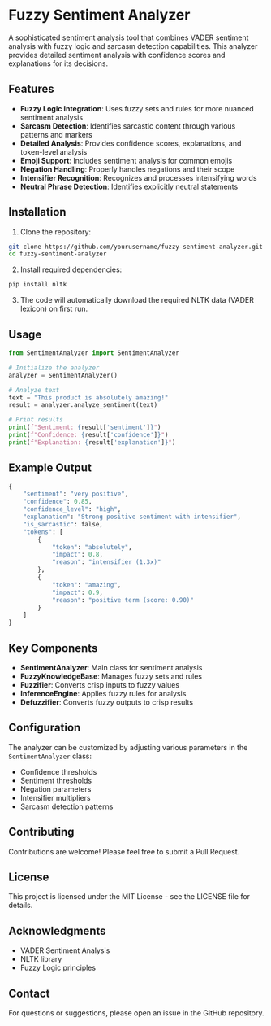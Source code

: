 # Fuzzy Sentiment Analyzer

A sophisticated sentiment analysis tool that combines VADER sentiment analysis with fuzzy logic and sarcasm detection capabilities. This analyzer provides detailed sentiment analysis with confidence scores and explanations for its decisions.

## Features

- **Fuzzy Logic Integration**: Uses fuzzy sets and rules for more nuanced sentiment analysis
- **Sarcasm Detection**: Identifies sarcastic content through various patterns and markers
- **Detailed Analysis**: Provides confidence scores, explanations, and token-level analysis
- **Emoji Support**: Includes sentiment analysis for common emojis
- **Negation Handling**: Properly handles negations and their scope
- **Intensifier Recognition**: Recognizes and processes intensifying words
- **Neutral Phrase Detection**: Identifies explicitly neutral statements

## Installation

1. Clone the repository:
```bash
git clone https://github.com/yourusername/fuzzy-sentiment-analyzer.git
cd fuzzy-sentiment-analyzer
```

2. Install required dependencies:
```bash
pip install nltk
```

3. The code will automatically download the required NLTK data (VADER lexicon) on first run.

## Usage

```python
from SentimentAnalyzer import SentimentAnalyzer

# Initialize the analyzer
analyzer = SentimentAnalyzer()

# Analyze text
text = "This product is absolutely amazing!"
result = analyzer.analyze_sentiment(text)

# Print results
print(f"Sentiment: {result['sentiment']}")
print(f"Confidence: {result['confidence']}")
print(f"Explanation: {result['explanation']}")
```

## Example Output

```python
{
    "sentiment": "very positive",
    "confidence": 0.85,
    "confidence_level": "high",
    "explanation": "Strong positive sentiment with intensifier",
    "is_sarcastic": false,
    "tokens": [
        {
            "token": "absolutely",
            "impact": 0.8,
            "reason": "intensifier (1.3x)"
        },
        {
            "token": "amazing",
            "impact": 0.9,
            "reason": "positive term (score: 0.90)"
        }
    ]
}
```

## Key Components

- **SentimentAnalyzer**: Main class for sentiment analysis
- **FuzzyKnowledgeBase**: Manages fuzzy sets and rules
- **Fuzzifier**: Converts crisp inputs to fuzzy values
- **InferenceEngine**: Applies fuzzy rules for analysis
- **Defuzzifier**: Converts fuzzy outputs to crisp results

## Configuration

The analyzer can be customized by adjusting various parameters in the `SentimentAnalyzer` class:

- Confidence thresholds
- Sentiment thresholds
- Negation parameters
- Intensifier multipliers
- Sarcasm detection patterns

## Contributing

Contributions are welcome! Please feel free to submit a Pull Request.

## License

This project is licensed under the MIT License - see the LICENSE file for details.

## Acknowledgments

- VADER Sentiment Analysis
- NLTK library
- Fuzzy Logic principles

## Contact

For questions or suggestions, please open an issue in the GitHub repository.
